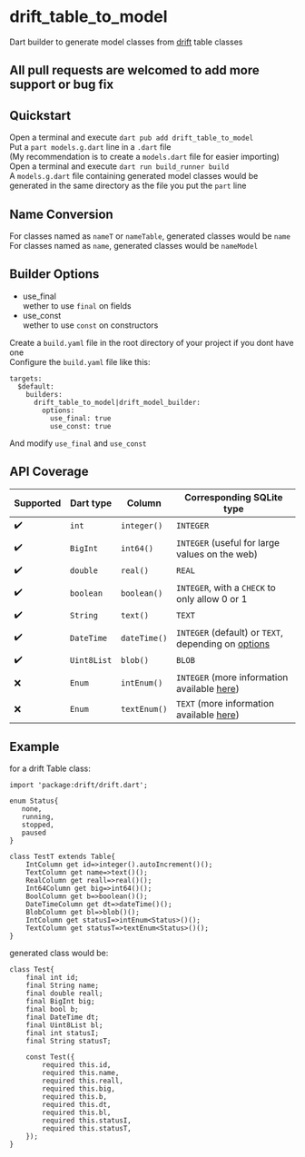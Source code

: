 # drift_table_to_model
Dart builder to generate model classes from [drift](https://github.com/simolus3/drift) table classes

## All pull requests are welcomed to add more support or bug fix

## Quickstart
Open a terminal and execute `dart pub add drift_table_to_model`  
Put a `part models.g.dart` line in a `.dart` file  
(My recommendation is to create a `models.dart` file for easier importing)  
Open a terminal and execute `dart run build_runner build`  
A `models.g.dart` file containing generated model classes would be generated in the same directory as the file you put the `part` line  

## Name Conversion
For classes named as `nameT` or `nameTable`, generated classes would be `name`  
For classes named as `name`, generated classes would be `nameModel`

## Builder Options
- use_final  
wether to use `final` on fields
- use_const  
wether to use `const` on constructors

Create a `build.yaml` file in the root directory of your project if you dont have one  
Configure the `build.yaml` file like this:
```
targets:
  $default:
    builders:
      drift_table_to_model|drift_model_builder:
        options:
          use_final: true
          use_const: true
```
And modify `use_final` and `use_const`

## API Coverage
| Supported | Dart type   | Column         | Corresponding SQLite type                                    |
|-----------|-------------|----------------|--------------------------------------------------------------|
|    ✔️    | `int`       | `integer()`    | `INTEGER`                                                    |
|    ✔️    | `BigInt`    | `int64()`      | `INTEGER` (useful for large values on the web)               |
|    ✔️    | `double`    | `real()`       | `REAL`                                                       |
|    ✔️    | `boolean`   | `boolean()`    | `INTEGER`, with a `CHECK` to only allow 0 or 1               |
|    ✔️    | `String`    | `text()`       | `TEXT`                                                       |
|    ✔️    | `DateTime`  | `dateTime()`   | `INTEGER` (default) or `TEXT`, depending on [options](https://drift.simonbinder.eu/docs/getting-started/advanced_dart_tables/#datetime-options)          |
|    ✔️    | `Uint8List` | `blob()`       | `BLOB`                                                       |
|    ❌    | `Enum`      | `intEnum()`    | `INTEGER` (more information available [here](https://drift.simonbinder.eu/docs/advanced-features/type_converters/#implicit-enum-converters))             |
|    ❌    | `Enum`      | `textEnum()`   | `TEXT` (more information available [here](https://drift.simonbinder.eu/docs/advanced-features/type_converters/#implicit-enum-converters))                |

## Example
for a drift Table class:
```
import 'package:drift/drift.dart';

enum Status{
   none,
   running,
   stopped,
   paused
}

class TestT extends Table{
    IntColumn get id=>integer().autoIncrement()();
    TextColumn get name=>text()();
    RealColumn get reall=>real()();
    Int64Column get big=>int64()();
    BoolColumn get b=>boolean()();
    DateTimeColumn get dt=>dateTime()();
    BlobColumn get bl=>blob()();
    IntColumn get statusI=>intEnum<Status>()();
    TextColumn get statusT=>textEnum<Status>()();
}
```
generated class would be:  
```
class Test{
    final int id;
    final String name;
    final double reall;
    final BigInt big;
    final bool b;
    final DateTime dt;
    final Uint8List bl;
    final int statusI;
    final String statusT;

    const Test({
        required this.id,
        required this.name,
        required this.reall,
        required this.big,
        required this.b,
        required this.dt,
        required this.bl,
        required this.statusI,
        required this.statusT,
    });
}
```